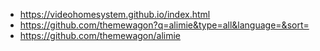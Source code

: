 * https://videohomesystem.github.io/index.html
* https://github.com/themewagon?q=alimie&type=all&language=&sort=
* https://github.com/themewagon/alimie
